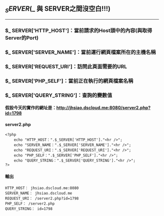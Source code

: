 ## $_ SERVER ($_ 與 SERVER之間沒空白!!!)

***

### $_ SERVER['HTTP_HOST']：當前請求的Host頭中的內容(與取得Server的Port)
### $_ SERVER['SERVER_NAME']：當前運行網頁檔案所在的主機名稱
### $_ SERVER['REQUEST_URI']：訪問此頁面需要的URL
### $_ SERVER['PHP_SELF']：當前正在執行的網頁檔案名稱
### $_ SERVER['QUERY_STRING']：查詢的變數值

#### 假設今天的實作的網址是：http://jhsiao.dscloud.me:8080/server2.php?id=1798
#### server2.php
```
<?php
    echo "HTTP_HOST：".$_SERVER['HTTP_HOST']."<hr />";
    echo "SERVER_NAME：".$_SERVER['SERVER_NAME']."<hr />";
    echo "REQUEST_URI：".$_SERVER['REQUEST_URI']."<hr />";
    echo "PHP_SELF：".$_SERVER['PHP_SELF']."<hr />";
    echo "QUERY_STRING：".$_SERVER['QUERY_STRING']."<hr />";
?>
```
#### 輸出
```
HTTP_HOST： jhsiao.dscloud.me:8080
SERVER_NAME： jhsiao.dscloud.me
REQUEST_URI： /server2.php?id=1798
PHP_SELF： /server2.php
QUERY_STRING： id=1798
```
